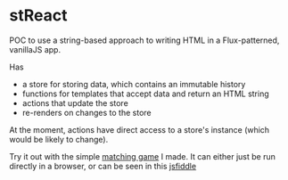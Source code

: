 # stReact

POC to use a string-based approach to writing HTML in a Flux-patterned, vanillaJS app.

Has
- a store for storing data, which contains an immutable history
- functions for templates that accept data and return an HTML string
- actions that update the store
- re-renders on changes to the store

At the moment, actions have direct access to a store's instance (which would be likely to change).

Try it out with the simple [matching game](matchGame.html) I made. It can either just be run directly in a browser, or can be seen in this [jsfiddle](https://jsfiddle.net/ewc7s61x/)
